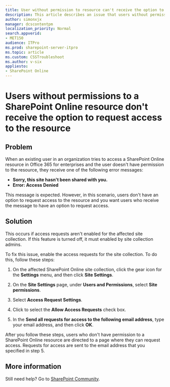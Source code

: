 ```yaml
---
title: User without permission to resource can't receive the option to request access
description: This article describes an issue that users without permissions to a SharePoint Online resource don't receive the option to request access to the resource, and provides a solution.
author: simonxjx
manager: dcscontentpm
localization_priority: Normal
search.appverid: 
- MET150
audience: ITPro
ms.prod: sharepoint-server-itpro
ms.topic: article
ms.custom: CSSTroubleshoot
ms.author: v-six
appliesto:
- SharePoint Online
---
```


# Users without permissions to a SharePoint Online resource don't receive the option to request access to the resource

## Problem

When an existing user in an organization tries to access a SharePoint Online resource in Office 365 for enterprises and the user doesn't have permission to the resource, they receive one of the following error messages:

- **Sorry, this site hasn't been shared with you.**
- **Error: Access Denied**

This message is expected. However, in this scenario, users don't have an option to request access to the resource and you want users who receive the message to have an option to request access.

## Solution

This occurs if access requests aren't enabled for the affected site collection. If this feature is turned off, it must enabled by site collection admins.

To fix this issue, enable the access requests for the site collection. To do this, follow these steps:

1. On the affected SharePoint Online site collection, click the gear icon for the **Settings** menu, and then click **Site Settings**.

1. On the **Site Settings** page, under **Users and Permissions**, select **Site permissions**.

1. Select **Access Request Settings**.

1. Click to select the **Allow Access Requests** check box.

1. In the **Send all requests for access to the following email address**, type your email address, and then click **OK**.

After you follow these steps, users who don't have permission to a SharePoint Online resource are directed to a page where they can request access. Requests for access are sent to the email address that you specified in step 5.

## More information

Still need help? Go to [SharePoint Community](https://techcommunity.microsoft.com/t5/sharepoint/ct-p/SharePoint).
